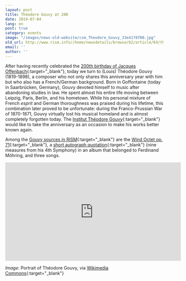 ```yaml
---
layout: post
title: Théodore Gouvy at 200
date: 2019-07-04
lang: en
post: true
category: events
image: "/images/news-old-website/csm_Theodore_Gouvy_33e4178f00.jpg"
old_url: http://www.rism.info//home/newsdetails/browse/62/article/64/theodore-gouvy-at-200.html
email: ''
author: ''
---
```


After having recently celebrated the [200th birthday of Jacques Offenbach](/events/2019/06/19/the-jacques-offenbach-year-clichés-and-legends.html){:target="_blank"}, today we turn to (Louis) Théodore Gouvy (1819-1898), a composer who not only shares this anniversary year with him but who also has a French/German background. Born in Goffontaine (today in Saarbrücken, Germany), Gouvy devoted himself to music after abandoning studies in law. He spent almost his entire life moving between Leipzig, Paris, Berlin, and his hometown. While his personal mixture of French _esprit_ and German thoroughness was praised during his lifetime, this combination later proved to be unfortunate: during the Franco-Prussian War of 1870-1871, Gouvy virtually lost his musical homeland and is almost completely forgotten today. The [Institut Théodore Gouvy](https://www.institut-gouvy.fr/){:target="_blank"} would like to take the anniversary as an occasion to make his works better known again.

Among the [Gouvy sources in RISM](https://opac.rism.info/search?View=rism&author=Gouvy&Language=en){:target="_blank"} are the [Wind Octet op. 71](https://opac.rism.info/search?id=550281549&View=rism&Language=en){:target="_blank"}, a [short autograph quotation](https://opac.rism.info/search?id=464001040&View=rism&Language=en){:target="_blank"} (nine measures from his 4th Symphony) in an album that belonged to Ferdinand Möhring, and three songs.

<iframe width="560" height="315" src="https://www.youtube.com/embed/Gr8ytXurSkw" frameborder="0" allow="accelerometer; autoplay; encrypted-media; gyroscope; picture-in-picture" allowfullscreen></iframe>

_Image_: Portrait of Théodore Gouvy, via [Wikimedia Commons](https://commons.wikimedia.org/wiki/File:Theodore_Gouvy.JPG){:target="_blank"}


